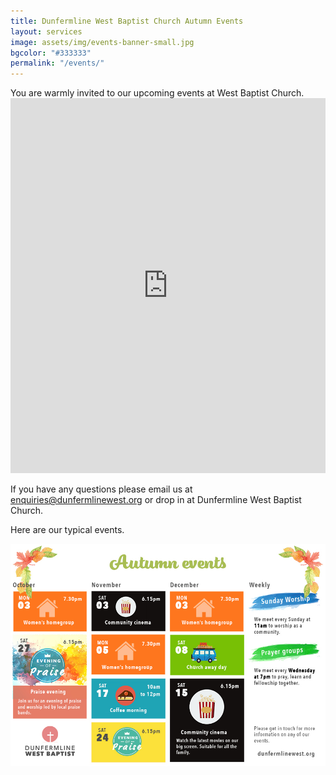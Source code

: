 ```yaml
---
title: Dunfermline West Baptist Church Autumn Events
layout: services
image: assets/img/events-banner-small.jpg
bgcolor: "#333333"
permalink: "/events/"
---
```


<div class="col-lg-12 text-normal">
You are warmly invited to our upcoming events at West Baptist Church.

<iframe src="https://calendar.google.com/calendar/embed?src=dunfermlinewest.co.uk_7gp9qiqqejtv9vd3319uepa4ec%40group.calendar.google.com&ctz=Europe%2FLondon" style="border: 0" width="100%" height="600" frameborder="0" scrolling="no"></iframe>

If you have any questions please email us at <a href='mailto:enquiries@dunfermlinewest.org?subject=kidzclub'>enquiries@dunfermlinewest.org</a> or drop in at Dunfermline West Baptist Church.

Here are our typical events.
<p class='text-center'><img class='center img-responsive' src='/assets/img/autumn-events.jpg' alt='Harvest celebration' /></p>

</div>